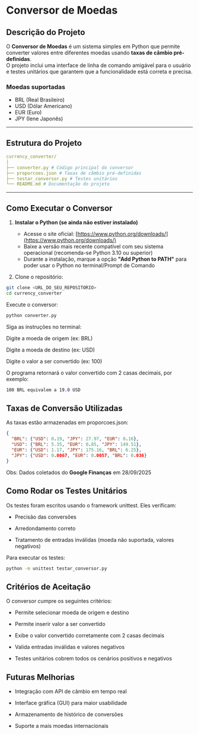 # Conversor de Moedas

## Descrição do Projeto
O **Conversor de Moedas** é um sistema simples em Python que permite converter valores entre diferentes moedas usando **taxas de câmbio pré-definidas**.  
O projeto inclui uma interface de linha de comando amigável para o usuário e testes unitários que garantem que a funcionalidade está correta e precisa.

### Moedas suportadas
- BRL (Real Brasileiro)  
- USD (Dólar Americano)  
- EUR (Euro)  
- JPY (Iene Japonês)

---

## Estrutura do Projeto
```yaml
currency_converter/
│
├── converter.py # Código principal do conversor
├── proporcoes.json # Taxas de câmbio pré-definidas
├── testar_conversor.py # Testes unitários
└── README.md # Documentação do projeto
```
---

## Como Executar o Conversor

1. **Instalar o Python (se ainda não estiver instalado)**  
   - Acesse o site oficial: [https://www.python.org/downloads/](https://www.python.org/downloads/)  
   - Baixe a versão mais recente compatível com seu sistema operacional (recomenda-se Python 3.10 ou superior)  
   - Durante a instalação, marque a opção **"Add Python to PATH"** para poder usar o Python no terminal/Prompt de Comando

2. Clone o repositório:
```bash
git clone <URL_DO_SEU_REPOSITORIO>
cd currency_converter
```
Execute o conversor:
```bash
python converter.py
```
Siga as instruções no terminal:

Digite a moeda de origem (ex: BRL)

Digite a moeda de destino (ex: USD)

Digite o valor a ser convertido (ex: 100)

O programa retornará o valor convertido com 2 casas decimais, por exemplo:

```css
100 BRL equivalem a 19.0 USD
```
## Taxas de Conversão Utilizadas

As taxas estão armazenadas em proporcoes.json:

```json
{
  "BRL": {"USD": 0.19, "JPY": 27.97, "EUR": 0.16},
  "USD": {"BRL": 5.35, "EUR": 0.85, "JPY": 149.51},
  "EUR": {"USD": 1.17, "JPY": 175.16, "BRL": 6.25},
  "JPY": {"USD": 0.0067, "EUR": 0.0057, "BRL": 0.036}
}
```
Obs: Dados coletados do **Google Finanças** em 28/09/2025

## Como Rodar os Testes Unitários

Os testes foram escritos usando o framework unittest. Eles verificam:

- Precisão das conversões

- Arredondamento correto

- Tratamento de entradas inválidas (moeda não suportada, valores negativos)

Para executar os testes:

```bash
python -m unittest testar_conversor.py
```

## Critérios de Aceitação

O conversor cumpre os seguintes critérios:

- Permite selecionar moeda de origem e destino

- Permite inserir valor a ser convertido

- Exibe o valor convertido corretamente com 2 casas decimais

- Valida entradas inválidas e valores negativos

- Testes unitários cobrem todos os cenários positivos e negativos

## Futuras Melhorias

- Integração com API de câmbio em tempo real

- Interface gráfica (GUI) para maior usabilidade

- Armazenamento de histórico de conversões

- Suporte a mais moedas internacionais
